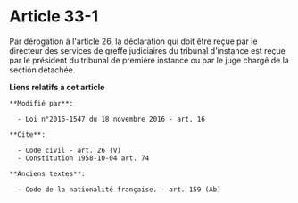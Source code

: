 # Article 33-1

Par dérogation à l'article 26, la déclaration qui doit être reçue par le directeur des services de greffe judiciaires du
tribunal d'instance est reçue par le président du tribunal de première instance ou par le juge chargé de la section détachée.

**Liens relatifs à cet article**

	**Modifié par**:

	  - Loi n°2016-1547 du 18 novembre 2016 - art. 16

	**Cite**:

	  - Code civil - art. 26 (V)
	  - Constitution 1958-10-04 art. 74

	**Anciens textes**:

	  - Code de la nationalité française. - art. 159 (Ab)
